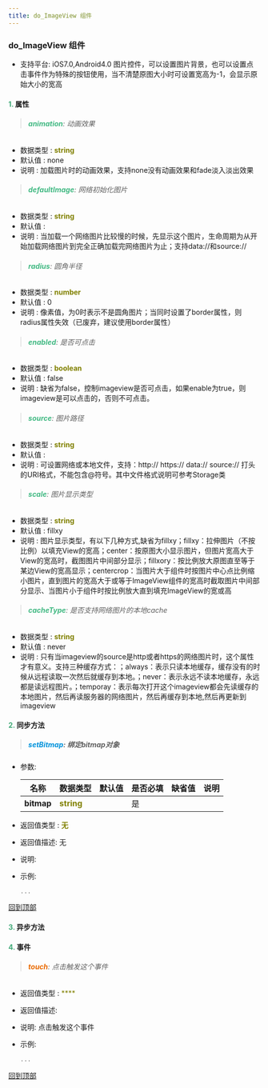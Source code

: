 ```yaml
---
title: do_ImageView 组件
---
```


### do_ImageView 组件

* 支持平台: iOS7.0,Android4.0
图片控件，可以设置图片背景，也可以设置点击事件作为特殊的按钮使用，当不清楚原图大小时可设置宽高为-1，会显示原始大小的宽高

#### <font color ='#40A977'>**1.**</font> 属性

>###### <font color ='#42b983'>**animation**</font>: 动画效果

- 数据类型 : <font color ='#808000'>**string**</font>
- 默认值 : none
- 说明 : 加载图片时的动画效果，支持none没有动画效果和fade淡入淡出效果

>###### <font color ='#42b983'>**defaultImage**</font>: 网络初始化图片

- 数据类型 : <font color ='#808000'>**string**</font>
- 默认值 : 
- 说明 : 当加载一个网络图片比较慢的时候，先显示这个图片，生命周期为从开始加载网络图片到完全正确加载完网络图片为止；支持data://和source://

>###### <font color ='#42b983'>**radius**</font>: 圆角半径

- 数据类型 : <font color ='#808000'>**number**</font>
- 默认值 : 0
- 说明 : 像素值，为0时表示不是圆角图片；当同时设置了border属性，则radius属性失效（已废弃，建议使用border属性）

>###### <font color ='#42b983'>**enabled**</font>: 是否可点击

- 数据类型 : <font color ='#808000'>**boolean**</font>
- 默认值 : false
- 说明 : 缺省为false，控制imageview是否可点击，如果enable为true，则imageview是可以点击的，否则不可点击。

>###### <font color ='#42b983'>**source**</font>: 图片路径

- 数据类型 : <font color ='#808000'>**string**</font>
- 默认值 : 
- 说明 : 可设置网络或本地文件，支持：http:// https:// data:// source:// 打头的URI格式，不能包含@符号。其中文件格式说明可参考Storage类

>###### <font color ='#42b983'>**scale**</font>: 图片显示类型

- 数据类型 : <font color ='#808000'>**string**</font>
- 默认值 : fillxy
- 说明 : 图片显示类型，有以下几种方式,缺省为fillxy；fillxy：拉伸图片（不按比例）以填充View的宽高；center：按原图大小显示图片，但图片宽高大于View的宽高时，截图图片中间部分显示；fillxory：按比例放大原图直至等于某边View的宽高显示；centercrop：当图片大于组件时按图片中心点比例缩小图片，直到图片的宽高大于或等于ImageView组件的宽高时截取图片中间部分显示、当图片小于组件时按比例放大直到填充ImageView的宽或高

>###### <font color ='#42b983'>**cacheType**</font>: 是否支持网络图片的本地cache

- 数据类型 : <font color ='#808000'>**string**</font>
- 默认值 : never
- 说明 : 只有当imageview的source是http或者https的网络图片时，这个属性才有意义。支持三种缓存方式：；always：表示只读本地缓存，缓存没有的时候从远程读取一次然后就缓存到本地。；never：表示永远不读本地缓存，永远都是读远程图片。；temporay：表示每次打开这个imageview都会先读缓存的本地图片，然后再读服务器的网络图片，然后再缓存到本地,然后再更新到imageview

#### <font color ='#40A977'>**2.**</font> 同步方法

>##### <font color ='#0092db'>**setBitmap**</font>: 绑定bitmap对象

- 参数:

  名称 | 数据类型 |默认值|是否必填|缺省值|说明
  ---- |-------------  |----------|--------------|--------|------
  **bitmap** |<font color ='#808000'>**string**</font> |  | 是||
- 返回值类型 : <font color ='#808000'>**无**</font>
- 返回值描述: 无
- 说明: 
- 示例:

  ```javascript
  ...

  ```

[回到顶部](#top)

#### <font color ='#40A977'>**3.**</font> 异步方法


#### <font color ='#40A977'>**4.**</font> 事件

>###### <font color ='#e96900'>**touch**</font>: 点击触发这个事件

- 返回值类型 : <font color ='#808000'>****</font>
- 返回值描述: 
- 说明: 点击触发这个事件
- 示例:

  ```javascript
  ...

  ```

[回到顶部](#top)


